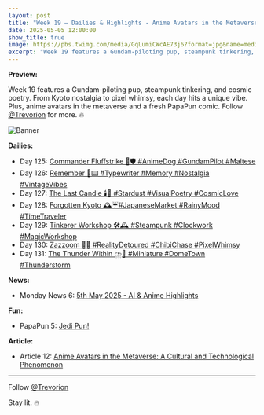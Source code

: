 ```yaml
---
layout: post
title: "Week 19 – Dailies & Highlights - Anime Avatars in the Metaverse:  A Cultural and Technological Phenomenon"
date: 2025-05-05 12:00:00
show_title: true
image: https://pbs.twimg.com/media/GqLumiCWcAE73j6?format=jpg&name=medium
excerpt: "Week 19 features a Gundam-piloting pup, steampunk tinkering, and cosmic poetry. From Kyoto nostalgia to pixel whimsy, each day hits a unique vibe. Plus, anime avatars in the metaverse and a fresh PapaPun comic. Follow @Trevorion for more. 🔥"
---
```

  
**Preview:**  
  
Week 19 features a Gundam-piloting pup, steampunk tinkering, and cosmic poetry. From Kyoto nostalgia to pixel whimsy, each day hits a unique vibe. Plus, anime avatars in the metaverse and a fresh PapaPun comic. Follow [@Trevorion](https://x.com/Trevorion) for more. 🔥
  
![Banner](https://pbs.twimg.com/media/GqLumiCWcAE73j6?format=jpg&name=medium)
  
**Dailies:**
- Day 125: [Commander Fluffstrike 🐾🛡️ #AnimeDog #GundamPilot #Maltese](https://x.com/Trevorion/status/1919441168699474178)
- Day 126: [Remember 📜⌨️ #Typewriter #Memory #Nostalgia #VintageVibes](https://x.com/Trevorion/status/1919839395097546897)
- Day 127: [The Last Candle 🕯️🌌 #Stardust #VisualPoetry #CosmicLove](https://x.com/Trevorion/status/1920228487253684398)
- Day 128: [Forgotten Kyoto 🕰️☔#JapaneseMarket #RainyMood #TimeTraveler](https://x.com/Trevorion/status/1920558226162016723)
- Day 129: [Tinkerer Workshop 🛠️🕰️ #Steampunk #Clockwork #MagicWorkshop](https://x.com/Trevorion/status/1920920705685753982)
- Day 130: [Zazzoom 🚀🍭 #RealityDetoured #ChibiChase #PixelWhimsy](https://x.com/Trevorion/status/1921296026188611814)
- Day 131: [The Thunder Within ⛈️🌃 #Miniature #DomeTown #Thunderstorm](https://x.com/Trevorion/status/1921645856953962634)

**News:**  
- Monday News 6: [5th May 2025 - AI & Anime Highlights](https://x.com/Trevorion/status/1919358797715317238)

**Fun:**  
- PapaPun 5: [Jedi Pun!](https://x.com/Trevorion/status/1919455844137107793/photo/1)

**Article:**  
- Article 12: [Anime Avatars in the Metaverse:  A Cultural and Technological Phenomenon](https://x.com/Trevorion/status/1920225332746920009)

---
Follow [@Trevorion](https://x.com/Trevorion)

Stay lit. 🔥
